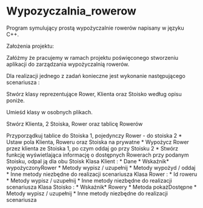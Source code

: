 # Wypozyczalnia_rowerow

Program symulujący prostą wypożyczalnie rowerów napisany w języku C++.

Założenia projektu:

Załóżmy że pracujemy w ramach projektu poświęconego stworzeniu aplikacji do zarządzania wypożyczalnią rowerów.

Dla realizacji jednego z zadań konieczne jest wykonanie następującego scenariusza :
	 
Stwórz klasy reprezentujące Rower, Klienta oraz Stoisko według opisu poniże.

Umieśd klasy w osobnych plikach.

Stwórz Klienta, 2 Stoiska, Rower oraz tablicę Rowerów

Przyporządkuj tablice do Stoiska 1, pojedynczy Rower - do stoiska 2
		* Ustaw pola Klienta, Roweru oraz Stoiska na prywatne
		* Wypożycz Rower przez klienta ze Stoiska 1, po czym oddaj go przy Stoisku 2
		* Stwórz funkcję wyświetlająca informację o dostępnych Rowerach przy podanym Stoisku, odpal ją dla obu Stoisk
		Klasa Klient :
	    * Dane
		* Wskaźnik* wypożyczonyRower
		* Metody wypisz / uzupełnij
		* Metody wypożyd / oddaj
		* Inne metody niezbędne do realizacji scenariusza
		Klasa Rower :
	    * Id roweru
		* Metody wypisz / uzupełnij
		* Inne metody niezbędne do realizacji scenariusza
		Klasa Stoisko :
		* Wskażnik* Rowery
		* Metoda pokażDostępne
		* Metody wypisz / uzupełnij
		* Inne metody niezbędne do realizacji scenariusza

